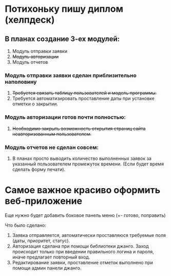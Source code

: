 # Потихоньку пишу диплом (хелпдеск)

## В планах создание 3-ех модулей:
1. Модуль отправки заявки
2. ~~Модуль авторизации~~
3. Модуль отчетов
   
### Модуль отправки заявки сделан приблизительно наполовину
1. ~~Требуется связать таблицу пользователей и модель программы.~~
2. Требуется автоматизировать проставление даты при установке отметки о закрытии.


### Модуль авторизации готов почти полностью:
1. ~~Необходимо закрыть возможность открытия страниц сайта неавторизованным пользователем.~~

### Модуль отчетов не сделан совсем:
1. В планах просто выводить количество выполненных заявок за указанный пользователем промежуток времени. (Если будет время сделать форму печати).
  
# **Самое важное красиво оформить веб-приложение**

Еще нужно будет добавить боковое панель меню (+- готово, поправить)

Что было сделано:
1. Заявка отправляется, автоматически проставляюся требуемые поля (даты, приоритет, статус).
2. Авторизация сделана при помощи библиотеки джанго. Заход происходит только при введении правильного логина и пароля, иначе предлагает повторный вход.
3. Редактирование заявки, проставление отметок выполнено при помощи админ панели джанго.
